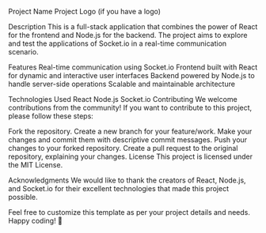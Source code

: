 Project Name
Project Logo (if you have a logo)

Description
This is a full-stack application that combines the power of React for the frontend and Node.js for the backend. The project aims to explore and test the applications of Socket.io in a real-time communication scenario.

Features
Real-time communication using Socket.io
Frontend built with React for dynamic and interactive user interfaces
Backend powered by Node.js to handle server-side operations
Scalable and maintainable architecture

Technologies Used
React
Node.js
Socket.io
Contributing
We welcome contributions from the community! If you want to contribute to this project, please follow these steps:

Fork the repository.
Create a new branch for your feature/work.
Make your changes and commit them with descriptive commit messages.
Push your changes to your forked repository.
Create a pull request to the original repository, explaining your changes.
License
This project is licensed under the MIT License.

Acknowledgments
We would like to thank the creators of React, Node.js, and Socket.io for their excellent technologies that made this project possible.

Feel free to customize this template as per your project details and needs. Happy coding! 🚀
